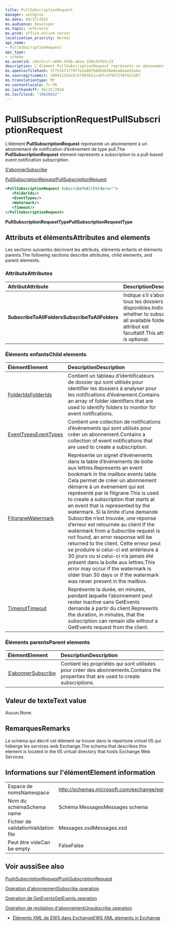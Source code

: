 ```yaml
---
title: PullSubscriptionRequest
manager: sethgros
ms.date: 09/17/2015
ms.audience: Developer
ms.topic: reference
ms.prod: office-online-server
localization_priority: Normal
api_name:
- PullSubscriptionRequest
api_type:
- schema
ms.assetid: 145c5cc7-a894-4f0b-a6ea-358cddfb5c33
description: L’élément PullSubscriptionRequest représente un abonnement à un abonnement de notification d’événement de type pull.
ms.openlocfilehash: 5f757bf1f79f7e2a00fb886db50e6ea0eaed1a4a
ms.sourcegitcommit: 34041125dc8c5f993b21cebfc4f8b72f0fd2cb6f
ms.translationtype: MT
ms.contentlocale: fr-FR
ms.lasthandoff: 06/25/2018
ms.locfileid: "19828932"
---
```

# <a name="pullsubscriptionrequest"></a><span data-ttu-id="4a1c3-103">PullSubscriptionRequest</span><span class="sxs-lookup"><span data-stu-id="4a1c3-103">PullSubscriptionRequest</span></span>

<span data-ttu-id="4a1c3-104">L’élément **PullSubscriptionRequest** représente un abonnement à un abonnement de notification d’événement de type pull.</span><span class="sxs-lookup"><span data-stu-id="4a1c3-104">The **PullSubscriptionRequest** element represents a subscription to a pull-based event notification subscription.</span></span> 
  
[<span data-ttu-id="4a1c3-105">S’abonner</span><span class="sxs-lookup"><span data-stu-id="4a1c3-105">Subscribe</span></span>](subscribe.md)
  
[<span data-ttu-id="4a1c3-106">PullSubscriptionRequest</span><span class="sxs-lookup"><span data-stu-id="4a1c3-106">PullSubscriptionRequest</span></span>](pullsubscriptionrequest.md)
  
```XML
<PullSubscriptionRequest SubscribeToAllFolders="">
   <FolderIds/>
   <EventTypes/>
   <Watermark/>
   <Timeout/>
</PullSubscriptionRequest>
```

 <span data-ttu-id="4a1c3-107">**PullSubscriptionRequestType**</span><span class="sxs-lookup"><span data-stu-id="4a1c3-107">**PullSubscriptionRequestType**</span></span>
## <a name="attributes-and-elements"></a><span data-ttu-id="4a1c3-108">Attributs et éléments</span><span class="sxs-lookup"><span data-stu-id="4a1c3-108">Attributes and elements</span></span>

<span data-ttu-id="4a1c3-109">Les sections suivantes décrivent les attributs, éléments enfants et éléments parents.</span><span class="sxs-lookup"><span data-stu-id="4a1c3-109">The following sections describe attributes, child elements, and parent elements.</span></span>
  
### <a name="attributes"></a><span data-ttu-id="4a1c3-110">Attributs</span><span class="sxs-lookup"><span data-stu-id="4a1c3-110">Attributes</span></span>

|<span data-ttu-id="4a1c3-111">**Attribut**</span><span class="sxs-lookup"><span data-stu-id="4a1c3-111">**Attribute**</span></span>|<span data-ttu-id="4a1c3-112">**Description**</span><span class="sxs-lookup"><span data-stu-id="4a1c3-112">**Description**</span></span>|
|:-----|:-----|
|<span data-ttu-id="4a1c3-113">**SubscribeToAllFolders**</span><span class="sxs-lookup"><span data-stu-id="4a1c3-113">**SubscribeToAllFolders**</span></span> <br/> |<span data-ttu-id="4a1c3-114">Indique s’il s’abonner à tous les dossiers disponibles.</span><span class="sxs-lookup"><span data-stu-id="4a1c3-114">Indicates whether to subscribe to all available folders.</span></span> <span data-ttu-id="4a1c3-115">Cet attribut est facultatif.</span><span class="sxs-lookup"><span data-stu-id="4a1c3-115">This attribute is optional.</span></span>  <br/> |
   
### <a name="child-elements"></a><span data-ttu-id="4a1c3-116">Éléments enfants</span><span class="sxs-lookup"><span data-stu-id="4a1c3-116">Child elements</span></span>

|<span data-ttu-id="4a1c3-117">**Élément**</span><span class="sxs-lookup"><span data-stu-id="4a1c3-117">**Element**</span></span>|<span data-ttu-id="4a1c3-118">**Description**</span><span class="sxs-lookup"><span data-stu-id="4a1c3-118">**Description**</span></span>|
|:-----|:-----|
|[<span data-ttu-id="4a1c3-119">FolderIds</span><span class="sxs-lookup"><span data-stu-id="4a1c3-119">FolderIds</span></span>](folderids.md) <br/> |<span data-ttu-id="4a1c3-120">Contient un tableau d’identificateurs de dossier qui sont utilisés pour identifier les dossiers à analyser pour les notifications d’événement.</span><span class="sxs-lookup"><span data-stu-id="4a1c3-120">Contains an array of folder identifiers that are used to identify folders to monitor for event notifications.</span></span>  <br/> |
|[<span data-ttu-id="4a1c3-121">EventTypes</span><span class="sxs-lookup"><span data-stu-id="4a1c3-121">EventTypes</span></span>](eventtypes.md) <br/> |<span data-ttu-id="4a1c3-122">Contient une collection de notifications d’événements qui sont utilisés pour créer un abonnement.</span><span class="sxs-lookup"><span data-stu-id="4a1c3-122">Contains a collection of event notifications that are used to create a subscription.</span></span>  <br/> |
|[<span data-ttu-id="4a1c3-123">Filigrane</span><span class="sxs-lookup"><span data-stu-id="4a1c3-123">Watermark</span></span>](watermark.md) <br/> |<span data-ttu-id="4a1c3-124">Représente un signet d’événements dans la table d’événements de boîte aux lettres.</span><span class="sxs-lookup"><span data-stu-id="4a1c3-124">Represents an event bookmark in the mailbox events table.</span></span> <span data-ttu-id="4a1c3-125">Cela permet de créer un abonnement démarre à un événement qui est représenté par le filigrane.</span><span class="sxs-lookup"><span data-stu-id="4a1c3-125">This is used to create a subscription that starts at an event that is represented by the watermark.</span></span> <span data-ttu-id="4a1c3-126">Si la limite d’une demande Subscribe n’est trouvée, une réponse d’erreur est retournée au client.</span><span class="sxs-lookup"><span data-stu-id="4a1c3-126">If the watermark from a Subscribe request is not found, an error response will be returned to the client.</span></span> <span data-ttu-id="4a1c3-127">Cette erreur peut se produire si celui-ci est antérieure à 30 jours ou si celui-ci n’a jamais été présent dans la boîte aux lettres.</span><span class="sxs-lookup"><span data-stu-id="4a1c3-127">This error may occur if the watermark is older than 30 days or if the watermark was never present in the mailbox.</span></span>  <br/> |
|[<span data-ttu-id="4a1c3-128">Timeout</span><span class="sxs-lookup"><span data-stu-id="4a1c3-128">Timeout</span></span>](timeout.md) <br/> |<span data-ttu-id="4a1c3-129">Représente la durée, en minutes, pendant laquelle l’abonnement peut rester inactive sans GetEvents demande à partir du client.</span><span class="sxs-lookup"><span data-stu-id="4a1c3-129">Represents the duration, in minutes, that the subscription can remain idle without a GetEvents request from the client.</span></span>  <br/> |
   
### <a name="parent-elements"></a><span data-ttu-id="4a1c3-130">Éléments parents</span><span class="sxs-lookup"><span data-stu-id="4a1c3-130">Parent elements</span></span>

|<span data-ttu-id="4a1c3-131">**Élément**</span><span class="sxs-lookup"><span data-stu-id="4a1c3-131">**Element**</span></span>|<span data-ttu-id="4a1c3-132">**Description**</span><span class="sxs-lookup"><span data-stu-id="4a1c3-132">**Description**</span></span>|
|:-----|:-----|
|[<span data-ttu-id="4a1c3-133">S’abonner</span><span class="sxs-lookup"><span data-stu-id="4a1c3-133">Subscribe</span></span>](subscribe.md) <br/> |<span data-ttu-id="4a1c3-134">Contient les propriétés qui sont utilisées pour créer des abonnements.</span><span class="sxs-lookup"><span data-stu-id="4a1c3-134">Contains the properties that are used to create subscriptions.</span></span>  <br/> |
   
## <a name="text-value"></a><span data-ttu-id="4a1c3-135">Valeur de texte</span><span class="sxs-lookup"><span data-stu-id="4a1c3-135">Text value</span></span>

<span data-ttu-id="4a1c3-136">Aucun.</span><span class="sxs-lookup"><span data-stu-id="4a1c3-136">None.</span></span>
  
## <a name="remarks"></a><span data-ttu-id="4a1c3-137">Remarques</span><span class="sxs-lookup"><span data-stu-id="4a1c3-137">Remarks</span></span>

<span data-ttu-id="4a1c3-138">Le schéma qui décrit cet élément se trouve dans le répertoire virtuel IIS qui héberge les services web Exchange.</span><span class="sxs-lookup"><span data-stu-id="4a1c3-138">The schema that describes this element is located in the IIS virtual directory that hosts Exchange Web Services.</span></span>
  
## <a name="element-information"></a><span data-ttu-id="4a1c3-139">Informations sur l'élément</span><span class="sxs-lookup"><span data-stu-id="4a1c3-139">Element information</span></span>

|||
|:-----|:-----|
|<span data-ttu-id="4a1c3-140">Espace de noms</span><span class="sxs-lookup"><span data-stu-id="4a1c3-140">Namespace</span></span>  <br/> |http://schemas.microsoft.com/exchange/services/2006/messages  <br/> |
|<span data-ttu-id="4a1c3-141">Nom du schéma</span><span class="sxs-lookup"><span data-stu-id="4a1c3-141">Schema name</span></span>  <br/> |<span data-ttu-id="4a1c3-142">Schéma Messages</span><span class="sxs-lookup"><span data-stu-id="4a1c3-142">Messages schema</span></span>  <br/> |
|<span data-ttu-id="4a1c3-143">Fichier de validation</span><span class="sxs-lookup"><span data-stu-id="4a1c3-143">Validation file</span></span>  <br/> |<span data-ttu-id="4a1c3-144">Messages.xsd</span><span class="sxs-lookup"><span data-stu-id="4a1c3-144">Messages.xsd</span></span>  <br/> |
|<span data-ttu-id="4a1c3-145">Peut être vide</span><span class="sxs-lookup"><span data-stu-id="4a1c3-145">Can be empty</span></span>  <br/> |<span data-ttu-id="4a1c3-146">False</span><span class="sxs-lookup"><span data-stu-id="4a1c3-146">False</span></span>  <br/> |
   
## <a name="see-also"></a><span data-ttu-id="4a1c3-147">Voir aussi</span><span class="sxs-lookup"><span data-stu-id="4a1c3-147">See also</span></span>



[<span data-ttu-id="4a1c3-148">PushSubscriptionRequest</span><span class="sxs-lookup"><span data-stu-id="4a1c3-148">PushSubscriptionRequest</span></span>](pushsubscriptionrequest.md)
  
[<span data-ttu-id="4a1c3-149">Opération d'abonnement</span><span class="sxs-lookup"><span data-stu-id="4a1c3-149">Subscribe operation</span></span>](subscribe-operation.md)
  
[<span data-ttu-id="4a1c3-150">Opération de GetEvents</span><span class="sxs-lookup"><span data-stu-id="4a1c3-150">GetEvents operation</span></span>](getevents-operation.md)
  
[<span data-ttu-id="4a1c3-151">Opération de résiliation d'abonnement</span><span class="sxs-lookup"><span data-stu-id="4a1c3-151">Unsubscribe operation</span></span>](unsubscribe-operation.md)


- [<span data-ttu-id="4a1c3-152">Éléments XML de EWS dans Exchange</span><span class="sxs-lookup"><span data-stu-id="4a1c3-152">EWS XML elements in Exchange</span></span>](ews-xml-elements-in-exchange.md)

